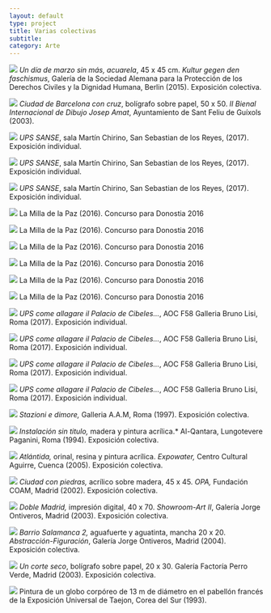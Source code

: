 ```yaml
---
layout: default
type: project
title: Varias colectivas
subtitle:
category: Arte
---
```


![](16.jpg)
*Un día de marzo sin más, acuarela*, 45 x 45 cm. *Kultur gegen den faschismus*, Galería de la Sociedad Alemana para la Protección de los Derechos Civiles y la Dignidad Humana, Berlin (2015). Exposición colectiva.

![](01.jpg)
*Ciudad de Barcelona con cruz*, bolígrafo sobre papel, 50 x 50. *II Bienal Internacional de Dibujo Josep Amat*, Ayuntamiento de Sant Feliu de Guíxols (2003).

![](17.jpg)
*UPS SANSE*, sala Martín Chirino, San Sebastian de los Reyes, (2017). Exposición individual.

![](18.jpg)
*UPS SANSE*, sala Martín Chirino, San Sebastian de los Reyes, (2017). Exposición individual.

![](19.jpg)
*UPS SANSE*, sala Martín Chirino, San Sebastian de los Reyes, (2017). Exposición individual.

![](10.jpg)
La Milla de la Paz (2016). Concurso para Donostia 2016

![](11.jpg)
La Milla de la Paz (2016). Concurso para Donostia 2016

![](12.jpg)
La Milla de la Paz (2016). Concurso para Donostia 2016

![](13.jpg)
La Milla de la Paz (2016). Concurso para Donostia 2016

![](14.jpg)
La Milla de la Paz (2016). Concurso para Donostia 2016

![](15.jpg)
La Milla de la Paz (2016). Concurso para Donostia 2016

![](20.jpg)
*UPS come allagare il Palacio de Cibeles...*, AOC F58 Galleria Bruno Lisi, Roma (2017). Exposición individual.

![](21.jpg)
*UPS come allagare il Palacio de Cibeles...*, AOC F58 Galleria Bruno Lisi, Roma (2017). Exposición individual.

![](22.jpg)
*UPS come allagare il Palacio de Cibeles...*, AOC F58 Galleria Bruno Lisi, Roma (2017). Exposición individual.

![](23.jpg)
*UPS come allagare il Palacio de Cibeles...*, AOC F58 Galleria Bruno Lisi, Roma (2017). Exposición individual.

![](02.jpg)
*Stazioni e dimore,* Galleria A.A.M, Roma (1997). Exposición colectiva.

![](03.jpg)
*Instalación sin titulo,* madera y pintura acrílica.* Al-Qantara, Lungotevere Paganini, Roma (1994). Exposición colectiva.

![](04.jpg)
*Atlántida,* orinal, resina y pintura acrílica. *Expowater,* Centro Cultural Aguirre, Cuenca (2005). Exposición colectiva.

![](05.jpg)
*Ciudad con piedras,* acrílico sobre madera, 45 x 45. *OPA,* Fundación COAM, Madrid (2002). Exposición colectiva.

![](06.jpg)
*Doble Madrid,* impresión digital, 40 x 70. *Showroom-Art II*, Galería Jorge Ontiveros, Madrid (2003). Exposición colectiva.

![](07.jpg)
*Barrio Salamanca 2,* aguafuerte y aguatinta, mancha 20 x 20. *Abstracción-Figuración*, Galería Jorge Ontiveros, Madrid (2004). Exposición colectiva.

![](08.jpg)
*Un corte seco*, bolígrafo sobre papel, 20 x 30. Galería Factoría Perro Verde, Madrid (2003). Exposición colectiva.

![](09.jpg)
Pintura de un globo corpóreo de 13 m de diámetro en el pabellón francés de la Exposición Universal de Taejon, Corea del Sur (1993).
